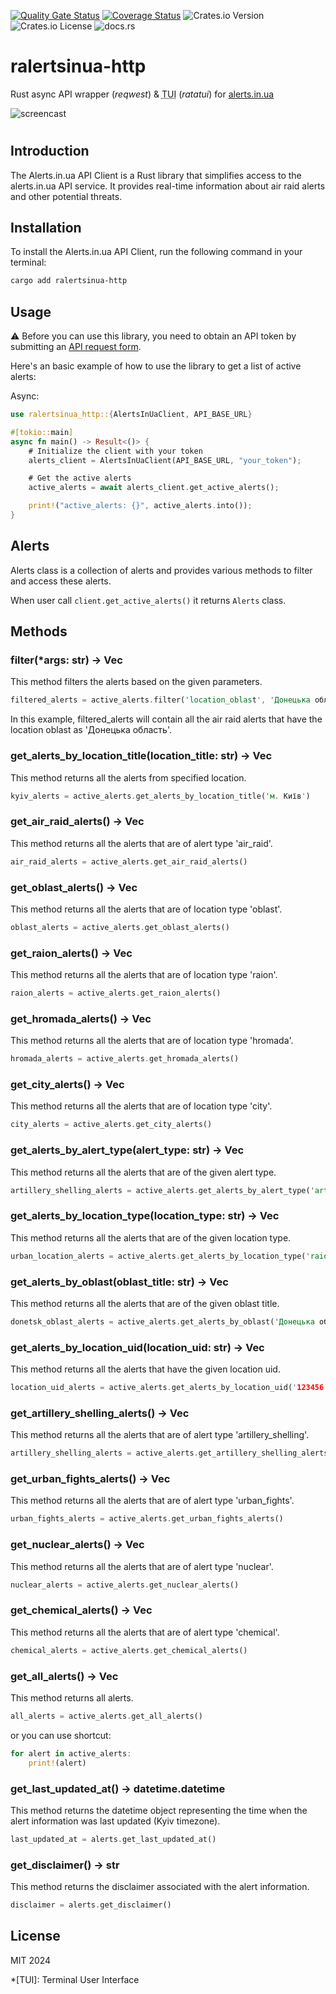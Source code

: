 [![Quality Gate Status](https://sonarcloud.io/api/project_badges/measure?project=voiceapiai_alertsinua-cli&metric=alert_status)](https://sonarcloud.io/summary/new_code?id=voiceapiai_alertsinua-cli) [![Coverage Status](https://coveralls.io/repos/github/voiceapiai/ralertsinua/badge.svg)](https://coveralls.io/github/voiceapiai/ralertsinua) ![Crates.io Version](https://img.shields.io/crates/v/ralertsinua-http) ![Crates.io License](https://img.shields.io/crates/l/ralertsinua-http) ![docs.rs](https://img.shields.io/docsrs/ralertsinua-http)


# ralertsinua-http

<p>Rust async API wrapper (<em>reqwest</em>) & <abbr title="Terminal User Interface">TUI</abbr> (<em>ratatui</em>) for <u>alerts.in.ua</u>

![screencast](https://raw.githubusercontent.com/voiceapiai/ralertsinua/main/docs/assets/screencast.gif)

#

## Introduction
The Alerts.in.ua API Client is a Rust library that simplifies access to the alerts.in.ua API service. It provides real-time information about air raid alerts and other potential threats.



## Installation
To install the Alerts.in.ua API Client, run the following command in your terminal:

```bash
cargo add ralertsinua-http
```

## Usage

⚠️ Before you can use this library, you need to obtain an API token by submitting an [API request form](https://alerts.in.ua/api-request).

Here's an basic example of how to use the library to get a list of active alerts:

Async:
```rust
use ralertsinua_http::{AlertsInUaClient, API_BASE_URL}

#[tokio::main]
async fn main() -> Result<()> {
    # Initialize the client with your token
    alerts_client = AlertsInUaClient(API_BASE_URL, "your_token");

    # Get the active alerts
    active_alerts = await alerts_client.get_active_alerts();

    print!("active_alerts: {}", active_alerts.into());
}
```

<!--
```
or sync:
```rust
use ralertsinua_http::AlertsInUaClient

alerts_client = AlertsClient(token="your_token")

## Get the active alerts
active_alerts = alerts_client.get_active_alerts()
print(active_alerts)
```
-->

## Alerts

Alerts class is a collection of alerts and provides various methods to filter and access these alerts.

When user call `client.get_active_alerts()` it returns `Alerts` class.
## Methods

### filter(*args: str) -> Vec<Alert>
This method filters the alerts based on the given parameters.

```rust
filtered_alerts = active_alerts.filter('location_oblast', 'Донецька область','alert_type','air_raid')
```
In this example, filtered_alerts will contain all the air raid alerts that have the location oblast as 'Донецька область'.

### get_alerts_by_location_title(location_title: str) -> Vec<Alert>
This method returns all the alerts from specified location.

```rust
kyiv_alerts = active_alerts.get_alerts_by_location_title('м. Київ')
```

### get_air_raid_alerts() -> Vec<Alert>
This method returns all the alerts that are of alert type 'air_raid'.
```rust
air_raid_alerts = active_alerts.get_air_raid_alerts()
```

### get_oblast_alerts() -> Vec<Alert>
This method returns all the alerts that are of location type 'oblast'.

```rust
oblast_alerts = active_alerts.get_oblast_alerts()
```

### get_raion_alerts() -> Vec<Alert>
This method returns all the alerts that are of location type 'raion'.
```rust
raion_alerts = active_alerts.get_raion_alerts()
```

### get_hromada_alerts() -> Vec<Alert>
This method returns all the alerts that are of location type 'hromada'.
```rust
hromada_alerts = active_alerts.get_hromada_alerts()
```

### get_city_alerts() -> Vec<Alert>
This method returns all the alerts that are of location type 'city'.

```rust
city_alerts = active_alerts.get_city_alerts()
```

### get_alerts_by_alert_type(alert_type: str) -> Vec<Alert>
This method returns all the alerts that are of the given alert type.

```rust
artillery_shelling_alerts = active_alerts.get_alerts_by_alert_type('artillery_shelling')
```

### get_alerts_by_location_type(location_type: str) -> Vec<Alert>
This method returns all the alerts that are of the given location type.

```rust
urban_location_alerts = active_alerts.get_alerts_by_location_type('raion')
```

### get_alerts_by_oblast(oblast_title: str) -> Vec<Alert>
This method returns all the alerts that are of the given oblast title.

```rust
donetsk_oblast_alerts = active_alerts.get_alerts_by_oblast('Донецька область')
```

### get_alerts_by_location_uid(location_uid: str) -> Vec<Alert>
This method returns all the alerts that have the given location uid.
```rust
location_uid_alerts = active_alerts.get_alerts_by_location_uid('123456')
```

### get_artillery_shelling_alerts() -> Vec<Alert>
This method returns all the alerts that are of alert type 'artillery_shelling'.
```rust
artillery_shelling_alerts = active_alerts.get_artillery_shelling_alerts()
```

### get_urban_fights_alerts() -> Vec<Alert>
This method returns all the alerts that are of alert type 'urban_fights'.
```rust
urban_fights_alerts = active_alerts.get_urban_fights_alerts()
```

### get_nuclear_alerts() -> Vec<Alert>
This method returns all the alerts that are of alert type 'nuclear'.
```rust
nuclear_alerts = active_alerts.get_nuclear_alerts()
```

### get_chemical_alerts() -> Vec<Alert>
This method returns all the alerts that are of alert type 'chemical'.
```rust
chemical_alerts = active_alerts.get_chemical_alerts()
```

### get_all_alerts() -> Vec<Alert>
This method returns all alerts.
```rust
all_alerts = active_alerts.get_all_alerts()
```
or you can use shortcut:
```rust
for alert in active_alerts:
    print!(alert)
```
### get_last_updated_at() -> datetime.datetime
This method returns the datetime object representing the time when the alert information was last updated (Kyiv timezone).
```rust
last_updated_at = alerts.get_last_updated_at()
```

### get_disclaimer() -> str
This method returns the disclaimer associated with the alert information.
```rust
disclaimer = alerts.get_disclaimer()
```

## License
MIT 2024

*[TUI]: Terminal User Interface
